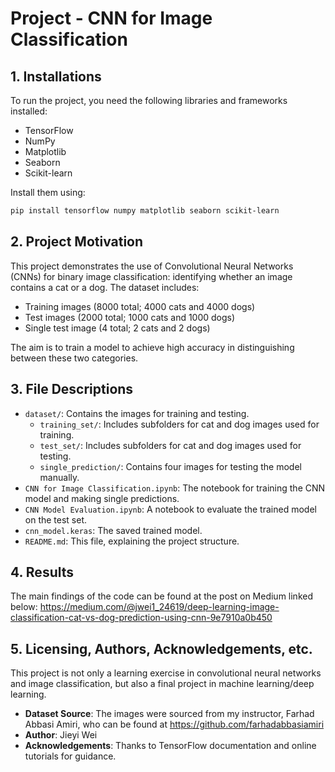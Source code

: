 # Project - CNN for Image Classification

## 1. Installations
To run the project, you need the following libraries and frameworks installed:
- TensorFlow
- NumPy
- Matplotlib
- Seaborn
- Scikit-learn

Install them using:
```bash
pip install tensorflow numpy matplotlib seaborn scikit-learn
```

## 2. Project Motivation
This project demonstrates the use of Convolutional Neural Networks (CNNs) for binary image classification: identifying whether an image contains a cat or a dog. The dataset includes:
- Training images (8000 total; 4000 cats and 4000 dogs)
- Test images (2000 total; 1000 cats and 1000 dogs)
- Single test image (4 total; 2 cats and 2 dogs)

The aim is to train a model to achieve high accuracy in distinguishing between these two categories.

## 3. File Descriptions
- `dataset/`: Contains the images for training and testing.
  - `training_set/`: Includes subfolders for cat and dog images used for training.
  - `test_set/`: Includes subfolders for cat and dog images used for testing.
  - `single_prediction/`: Contains four images for testing the model manually.
- `CNN for Image Classification.ipynb`: The notebook for training the CNN model and making single predictions.
- `CNN Model Evaluation.ipynb`: A notebook to evaluate the trained model on the test set.
- `cnn_model.keras`: The saved trained model.
- `README.md`: This file, explaining the project structure.

## 4. Results
The main findings of the code can be found at the post on Medium linked below:
https://medium.com/@jwei1_24619/deep-learning-image-classification-cat-vs-dog-prediction-using-cnn-9e7910a0b450

## 5. Licensing, Authors, Acknowledgements, etc.
This project is not only a learning exercise in convolutional neural networks and image classification, but also a final project in machine learning/deep learning. 
- **Dataset Source**: The images were sourced from my instructor, Farhad Abbasi Amiri, who can be found at https://github.com/farhadabbasiamiri
- **Author**: Jieyi Wei
- **Acknowledgements**: Thanks to TensorFlow documentation and online tutorials for guidance.

